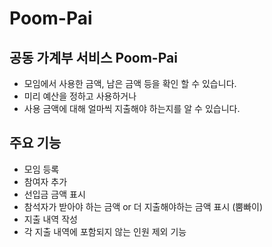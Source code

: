 # Poom-Pai

## 공동 가계부 서비스 Poom-Pai

- 모임에서 사용한 금액, 남은 금액 등을 확인 할 수 있습니다.
- 미리 예산을 정하고 사용하거나 
- 사용 금액에 대해 얼마씩 지출해야 하는지를 알 수 있습니다.

## 주요 기능

- 모임 등록
- 참여자 추가
- 선입금 금액 표시
- 참석자가 받아야 하는 금액 or 더 지출해야하는 금액 표시 (뿜빠이)
- 지출 내역 작성
- 각 지출 내역에 포함되지 않는 인원 제외 기능
